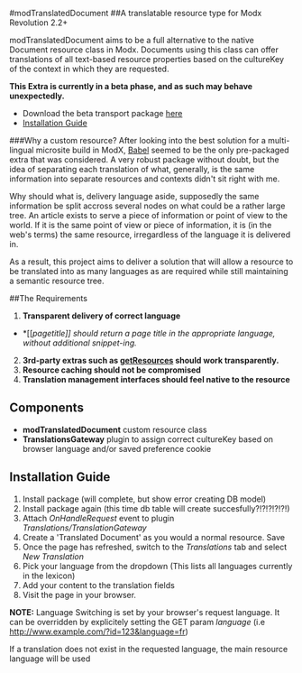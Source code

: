 #modTranslatedDocument
##A translatable resource type for Modx Revolution 2.2+

modTranslatedDocument aims to be a full alternative to the native Document resource class in Modx. 
Documents using this class can offer translations of all text-based resource properties based on the 
cultureKey of the context in which they are requested.

**This Extra is currently in a beta phase, and as such may behave unexpectedly.**

* Download the beta transport package [here](https://github.com/alanpich/modTranslatedDocument/downloads)
* [Installation Guide](#installation-guide)

###Why a custom resource?
After looking into the best solution for a multi-lingual microsite build in ModX, [Babel](https://github.com/mikrobi/babel/)
seemed to be the only pre-packaged extra that was considered. A very robust package without doubt, but the idea of separating 
each translation of what, generally, is the same information into separate resources 
and contexts didn't sit right with me.

Why should what is, delivery language aside, supposedly the same information be split accross several nodes on what could be 
a rather large tree. An article exists to serve a piece of information or point of view to the world. If it is the same point 
of view or piece of information, it is (in the web's terms) the same resource, irregardless of the language it is delivered in.

As a result, this project aims to deliver a solution that will allow a resource to be translated into as many languages as 
are required while still maintaining a semantic resource tree.

##The Requirements

1. **Transparent delivery of correct language** 
  * *[[*pagetitle]] should return a page title in the appropriate language, without additional snippet-ing.* 
2. **3rd-party extras such as [getResources](http://rtfm.modx.com/display/ADDON/getResources) should work transparently.**
3. **Resource caching should not be compromised**
4. **Translation management interfaces should feel native to the resource**

## Components
* **modTranslatedDocument** custom resource class
* **TranslationsGateway** plugin to assign correct cultureKey based on browser language and/or saved preference cookie

## Installation Guide
1. Install package (will complete, but show error creating DB model)
2. Install package again (this time db table will create succesfully?!?!?!?!?!)
3. Attach *OnHandleRequest* event to plugin *Translations/TranslationGateway*
4. Create a 'Translated Document' as you would a normal resource. Save
5. Once the page has refreshed, switch to the *Translations* tab and select *New Translation*
6. Pick your language from the dropdown (This lists all languages currently in the lexicon)
7. Add your content to the translation fields
6. Visit the page in your browser. 

**NOTE:**  Language Switching is set by your browser's request language. 
		It can be overridden by explicitely setting the GET param *language*
		(i.e http://www.example.com/?id=123&language=fr)
		
If a translation does not exist in the requested language, the main resource language will be used

